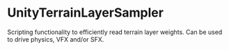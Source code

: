 # UnityTerrainLayerSampler
Scripting functionality to efficiently read terrain layer weights. Can be used to drive physics, VFX and/or SFX.
